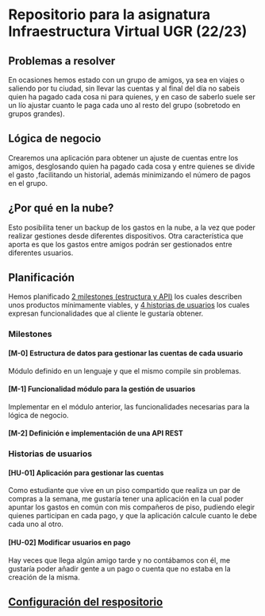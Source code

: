 # Repositorio para la asignatura Infraestructura Virtual UGR (22/23)

## Problemas a resolver
En ocasiones hemos estado con un grupo de amigos, ya sea en viajes o saliendo por tu ciudad, sin llevar las cuentas y al final del día no sabeis quien ha pagado cada cosa ni para quienes, y en caso de saberlo suele ser un lío ajustar cuanto le paga cada uno al resto del grupo (sobretodo en grupos grandes).

## Lógica de negocio
Crearemos una aplicación para obtener un ajuste de cuentas entre los amigos, desglosando quien ha pagado cada cosa y entre quienes se divide el gasto ,facilitando un historial, además minimizando el número de pagos en el grupo.

## ¿Por qué en la nube?
Esto posibilita tener un backup de los gastos en la nube, a la vez que poder realizar gestiones desde diferentes dispositivos. Otra característica que aporta es que los gastos entre amigos podrán ser gestionados entre diferentes usuarios.

## Planificación
Hemos planificado [2 milestones (estructura y API)](https://github.com/marcosrmartin/PerroAndaluz/milestones) los cuales describen unos productos mínimamente viables, y [4 historias de usuarios](https://github.com/marcosrmartin/PerroAndaluz/issues) los cuales expresan funcionalidades que al cliente le gustaría obtener.

### Milestones
#### [M-0] Estructura de datos para gestionar las cuentas de cada usuario
Módulo definido en un lenguaje y que el mismo compile sin problemas.

#### [M-1] Funcionalidad módulo para la gestión de usuarios
Implementar en el módulo anterior, las funcionalidades necesarias para la lógica de negocio.

#### [M-2] Definición e implementación de una API REST

### Historias de usuarios
#### [HU-01] Aplicación para gestionar las cuentas
Como estudiante que vive en un piso compartido que realiza un par de compras a la semana, me gustaría tener una aplicación en la cual poder apuntar los gastos en común con mis compañeros de piso, pudiendo elegir quienes participan en cada pago, y que la aplicación calcule cuanto le debe cada uno al otro.

#### [HU-02] Modificar usuarios en pago
Hay veces que llega algún amigo tarde y no contábamos con él, me gustaría poder añadir gente a un pago o cuenta que no estaba en la creación de la misma.

## [Configuración del respositorio](https://github.com/marcosrmartin/PerroAndaluz/tree/Objetivo-0/docs/readme.md)
